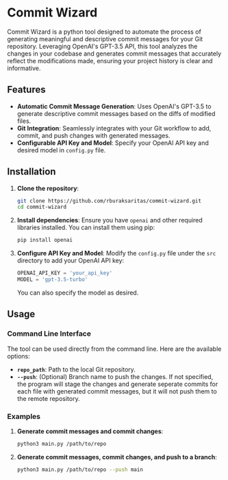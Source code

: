 # Commit Wizard

Commit Wizard is a python tool designed to automate the process of generating meaningful and descriptive commit messages for your Git repository. Leveraging OpenAI's GPT-3.5 API, this tool analyzes the changes in your codebase and generates commit messages that accurately reflect the modifications made, ensuring your project history is clear and informative.

## Features

- **Automatic Commit Message Generation**: Uses OpenAI's GPT-3.5 to generate descriptive commit messages based on the diffs of modified files.
- **Git Integration**: Seamlessly integrates with your Git workflow to add, commit, and push changes with generated messages.
- **Configurable API Key and Model**: Specify your OpenAI API key and desired model in `config.py` file.

## Installation

1. **Clone the repository**:
    ```sh
    git clone https://github.com/rburaksaritas/commit-wizard.git
    cd commit-wizard
    ```

2. **Install dependencies**:
    Ensure you have `openai` and other required libraries installed. You can install them using pip:
    ```sh
    pip install openai
    ```

3. **Configure API Key and Model**:
    Modify the `config.py` file under the `src` directory to add your OpenAI API key:
    ```python
    OPENAI_API_KEY = 'your_api_key'
    MODEL = 'gpt-3.5-turbo'
    ```
    You can also specify the model as desired.

## Usage

### Command Line Interface

The tool can be used directly from the command line. Here are the available options:

- **`repo_path`**: Path to the local Git repository.
- **`--push`**: (Optional) Branch name to push the changes. If not specified, the program will stage the changes and generate seperate commits for each file with generated commit messages, but it will not push them to the remote repository.

### Examples

1. **Generate commit messages and commit changes**:
    ```sh
    python3 main.py /path/to/repo
    ```

2. **Generate commit messages, commit changes, and push to a branch**:
    ```sh
    python3 main.py /path/to/repo --push main
    ```
